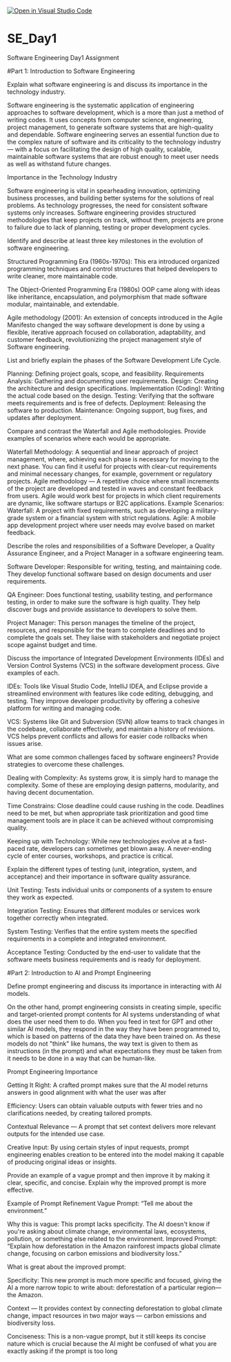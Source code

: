 [![Open in Visual Studio Code](https://classroom.github.com/assets/open-in-vscode-2e0aaae1b6195c2367325f4f02e2d04e9abb55f0b24a779b69b11b9e10269abc.svg)](https://classroom.github.com/online_ide?assignment_repo_id=16964551&assignment_repo_type=AssignmentRepo)
# SE_Day1
Software Engineering Day1 Assignment

#Part 1: Introduction to Software Engineering

Explain what software engineering is and discuss its importance in the technology industry.

Software engineering is the systematic application of engineering approaches to software development, which is a more than just a method of writing codes. It uses concepts from computer science, engineering, project management, to generate software systems that are high-quality and dependable. Software engineering serves an essential function due to the complex nature of software and its criticality to the technology industry — with a focus on facilitating the design of high quality, scalable, maintainable software systems that are robust enough to meet user needs as well as withstand future changes.

Importance in the Technology Industry

Software engineering is vital in spearheading innovation, optimizing business processes, and building better systems for the solutions of real problems. As technology progresses, the need for consistent software systems only increases. Software engineering provides structured methodologies that keep projects on track, without them, projects are prone to failure due to lack of planning, testing or proper development cycles.


Identify and describe at least three key milestones in the evolution of software engineering.

Structured Programming Era (1960s-1970s): This era introduced organized programming techniques and control structures that helped developers to write cleaner, more maintainable code.

The Object-Oriented Programming Era (1980s) OOP came along with ideas like inheritance, encapsulation, and polymorphism that made software modular, maintainable, and extendable.

Agile methodology (2001): An extension of concepts introduced in the Agile Manifesto changed the way software development is done by using a flexible, iterative approach focused on collaboration, adaptability, and customer feedback, revolutionizing the project management style of Software engineering.


List and briefly explain the phases of the Software Development Life Cycle.

Planning: Defining project goals, scope, and feasibility.
Requirements Analysis: Gathering and documenting user requirements.
Design: Creating the architecture and design specifications.
Implementation (Coding): Writing the actual code based on the design.
Testing: Verifying that the software meets requirements and is free of defects.
Deployment: Releasing the software to production.
Maintenance: Ongoing support, bug fixes, and updates after deployment.


Compare and contrast the Waterfall and Agile methodologies. Provide examples of scenarios where each would be appropriate.

Waterfall Methodology: A sequential and linear approach of project management, where, achieving each phase is necessary for moving to the next phase. You can find it useful for projects with clear-cut requirements and minimal necessary changes, for example, government or regulatory projects.
Agile methodology — A repetitive choice where small increments of the project are developed and tested in waves and constant feedback from users. Agile would work best for projects in which client requirements are dynamic, like software startups or B2C applications.
Example Scenarios:
Waterfall: A project with fixed requirements, such as developing a military-grade system or a financial system with strict regulations.
Agile: A mobile app development project where user needs may evolve based on market feedback.

Describe the roles and responsibilities of a Software Developer, a Quality Assurance Engineer, and a Project Manager in a software engineering team.

Software Developer: Responsible for writing, testing, and maintaining code. They develop functional software based on design documents and user requirements.

QA Engineer: Does functional testing, usability testing, and performance testing, in order to make sure the software is high quality. They help discover bugs and provide assistance to developers to solve them.

Project Manager: This person manages the timeline of the project, resources, and responsible for the team to complete deadlines and to complete the goals set. They liaise with stakeholders and negotiate project scope against budget and time.


Discuss the importance of Integrated Development Environments (IDEs) and Version Control Systems (VCS) in the software development process. Give examples of each.

IDEs: Tools like Visual Studio Code, IntelliJ IDEA, and Eclipse provide a streamlined environment with features like code editing, debugging, and testing. They improve developer productivity by offering a cohesive platform for writing and managing code.

VCS: Systems like Git and Subversion (SVN) allow teams to track changes in the codebase, collaborate effectively, and maintain a history of revisions. VCS helps prevent conflicts and allows for easier code rollbacks when issues arise.


What are some common challenges faced by software engineers? Provide strategies to overcome these challenges.

Dealing with Complexity: As systems grow, it is simply hard to manage the complexity. Some of these are employing design patterns, modularity, and having decent documentation.

Time Constrains: Close deadline could cause rushing in the code. Deadlines need to be met, but when appropriate task prioritization and good time management tools are in place it can be achieved without compromising quality.

Keeping up with Technology: While new technologies evolve at a fast-paced rate, developers can sometimes get blown away. A never-ending cycle of enter courses, workshops, and practice is critical.


Explain the different types of testing (unit, integration, system, and acceptance) and their importance in software quality assurance.

Unit Testing: Tests individual units or components of a system to ensure they work as expected.

Integration Testing: Ensures that different modules or services work together correctly when integrated.

System Testing: Verifies that the entire system meets the specified requirements in a complete and integrated environment.

Acceptance Testing: Conducted by the end-user to validate that the software meets business requirements and is ready for deployment.

#Part 2: Introduction to AI and Prompt Engineering


Define prompt engineering and discuss its importance in interacting with AI models.

On the other hand, prompt engineering consists in creating simple, specific and target-oriented prompt contents for AI systems understanding of what does the user need them to do. When you feed in text for GPT and other similar AI models, they respond in the way they have been programmed to, which is based on patterns of the data they have been trained on. As these models do not "think" like humans, the way text is given to them as instructions (in the prompt) and what expectations they must be taken from it needs to be done in a way that can be human-like.

Prompt Engineering Importance

Getting It Right: A crafted prompt makes sure that the AI model returns answers in good alignment with what the user was after

Efficiency: Users can obtain valuable outputs with fewer tries and no clarifications needed, by creating tailored prompts.

Contextual Relevance — A prompt that set context delivers more relevant outputs for the intended use case.

Creative Input: By using certain styles of input requests, prompt engineering enables creation to be entered into the model making it capable of producing original ideas or insights.

Provide an example of a vague prompt and then improve it by making it clear, specific, and concise. Explain why the improved prompt is more effective.

Example of Prompt Refinement
Vague Prompt:
“Tell me about the environment.”

Why this is vague: This prompt lacks specificity. The AI doesn't know if you're asking about climate change, environmental laws, ecosystems, pollution, or something else related to the environment.
Improved Prompt:
“Explain how deforestation in the Amazon rainforest impacts global climate change, focusing on carbon emissions and biodiversity loss.”

What is great about the improved prompt:

Specificity: This new prompt is much more specific and focused, giving the AI a more narrow topic to write about: deforestation of a particular region—the Amazon.

Context — It provides context by connecting deforestation to global climate change, impact resources in two major ways — carbon emissions and biodiversity loss.

Conciseness: This is a non-vague prompt, but it still keeps its concise nature which is crucial because the AI might be confused of what you are exactly asking if the prompt is too long
